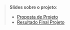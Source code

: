 
> **Slides sobre o projeto**:
> - [Proposta de Projeto](https://www.canva.com/design/DAGBZa45wx0/HfqHYWyICO-NgOxRVqaM6w/edit?utm_content=DAGBZa45wx0&utm_campaign=designshare&utm_medium=link2&utm_source=sharebutton)
> - [Resultado Final Projeto](https://www.canva.com/design/DAGIhE1Qi0k/1qQI_X_w5-z1M9f-lHMUNA/edit?utm_content=DAGIhE1Qi0k&utm_campaign=designshare&utm_medium=link2&utm_source=sharebutton)
